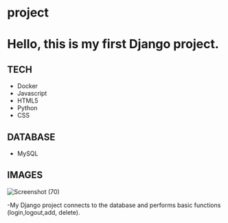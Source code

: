 # project
# Hello, this is my first Django project.


## TECH

- Docker
- Javascript
- HTML5
- Python
- CSS

## DATABASE
- MySQL

## IMAGES 


![Screenshot (70)](https://user-images.githubusercontent.com/76754183/181945995-699e8a43-f814-4210-b9d1-e52958782638.png)

-My Django project connects to the database and performs basic functions (login,logout,add, delete).
